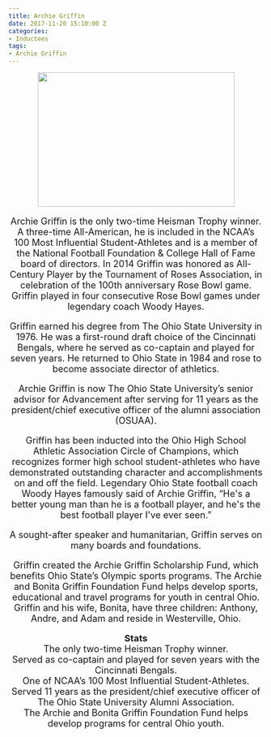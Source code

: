 ```yaml
---
title: Archie Griffin
date: 2017-11-20 15:10:00 Z
categories:
- Inductees
tags:
- Archie Griffin
---
```


<div style="text-align: center;">
<font size="4">
<img src="https://goaia.org/Media/Default/Events/NOC/archie-griffin-b.jpg" height="265" width="389"> 
<p>Archie Griffin is the only two-time Heisman Trophy winner. A three-time All-American, he is included in the NCAA’s 100 Most Influential Student-Athletes and is a member of the National Football Foundation & College Hall of Fame board of directors. In 2014 Griffin was honored as All-Century Player by the Tournament of Roses Association, in celebration of the 100th anniversary Rose Bowl game. Griffin played in four consecutive Rose Bowl games under legendary coach Woody Hayes.</p>

<p>Griffin earned his degree from The Ohio State University in 1976. He was a first-round draft choice of the Cincinnati Bengals, where he served as co-captain and played for seven years. He returned to Ohio State in 1984 and rose to become associate director of athletics.</p>

<p>Archie Griffin is now The Ohio State University’s senior advisor for Advancement after serving for 11 years as the president/chief executive officer of the alumni association (OSUAA).</p>

<p>Griffin has been inducted into the Ohio High School Athletic Association Circle of Champions, which recognizes former high school student-athletes who have demonstrated outstanding character and accomplishments on and off the field. Legendary Ohio State football coach Woody Hayes famously said of Archie Griffin, “He's a better young man than he is a football player, and he's the best football player I've ever seen.”</p>

<p>A sought-after speaker and humanitarian, Griffin serves on many boards and foundations.</p>

<p>Griffin created the Archie Griffin Scholarship Fund, which benefits Ohio State’s Olympic sports programs. The Archie and Bonita Griffin Foundation Fund helps develop sports, educational and travel programs for youth in central Ohio. Griffin and his wife, Bonita, have three children: Anthony, Andre, and Adam and reside in Westerville, Ohio.</p>

<b>
Stats
</b>
<br>
The only two-time Heisman Trophy winner.
<br>
Served as co-captain and played for seven years with the Cincinnati Bengals.
<br>
One of NCAA’s 100 Most Influential Student-Athletes.
<br>
Served 11 years as the president/chief executive officer of The Ohio State University Alumni Association.
<br>
The Archie and Bonita Griffin Foundation Fund helps develop programs for central Ohio youth.








